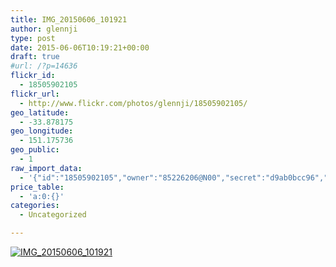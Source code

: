 ```yaml
---
title: IMG_20150606_101921
author: glennji
type: post
date: 2015-06-06T10:19:21+00:00
draft: true
#url: /?p=14636
flickr_id:
  - 18505902105
flickr_url:
  - http://www.flickr.com/photos/glennji/18505902105/
geo_latitude:
  - -33.878175
geo_longitude:
  - 151.175736
geo_public:
  - 1
raw_import_data:
  - '{"id":"18505902105","owner":"85226206@N00","secret":"d9ab0bcc96","server":"384","farm":1,"title":"IMG_20150606_101921","ispublic":0,"isfriend":0,"isfamily":0,"description":{"_content":""},"dateupload":"1433550017","lastupdate":"1433550024","datetaken":"2015-06-06 10:19:21","datetakengranularity":"0","datetakenunknown":"0","ownername":"glennji","tags":"","machine_tags":"","originalsecret":"a56dd70bb6","originalformat":"jpg","latitude":"-33.878175","longitude":"151.175736","accuracy":"16","context":0,"place_id":"qRcYmO1QUrMZuclZ","woeid":"1094076","geo_is_family":0,"geo_is_friend":0,"geo_is_contact":0,"geo_is_public":0,"media":"photo","media_status":"ready","url_o":"https://farm1.staticflickr.com/384/18505902105_a56dd70bb6_o.jpg","height_o":"4160","width_o":"3120"}'
price_table:
  - 'a:0:{}'
categories:
  - Uncategorized

---
```

<p class="flickr-image">
  <a href="http://www.flickr.com/photos/glennji/18505902105/" class="flickr-link"><img src="http://i0.wp.com/glennji.com/wp-content/uploads/2015/06/18505902105_a56dd70bb6_o.jpg?fit=1024%2C1024" width="" height="" alt="IMG_20150606_101921" class="keyring-img" /></a>
</p>
